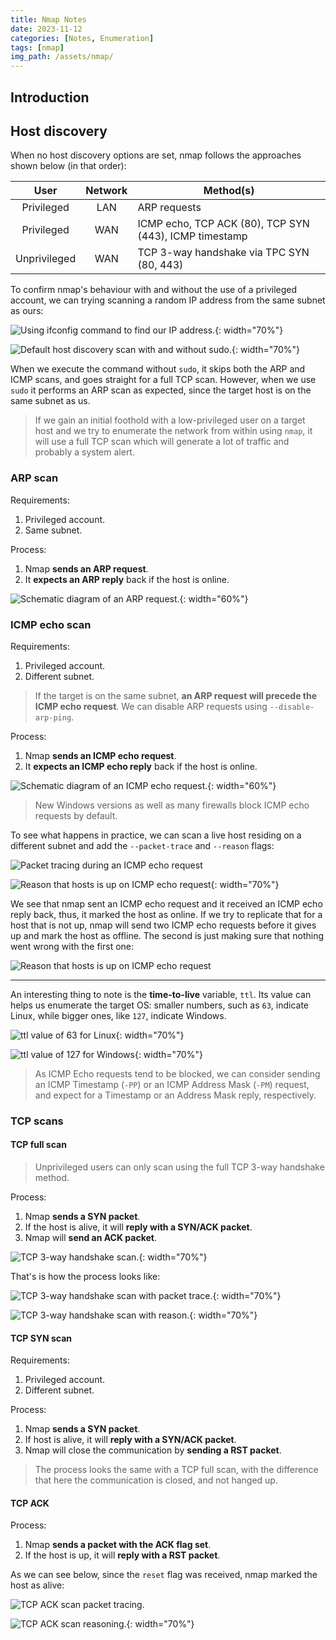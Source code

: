 ```yaml
---
title: Nmap Notes
date: 2023-11-12
categories: [Notes, Enumeration]
tags: [nmap]
img_path: /assets/nmap/
---
```


## Introduction

<!-- material and picks taken from THM and HTB -->

## Host discovery

When no host discovery options are set, nmap follows the approaches shown below (in that order):

|User|Network|Method(s)|
|:-:|:-:|---|
|Privileged|LAN|ARP requests|
|Privileged|WAN|ICMP echo, TCP ACK (80), TCP SYN (443), ICMP timestamp|
|Unprivileged|WAN|TCP 3-way handshake via TPC SYN (80, 443)|

To confirm nmap's behaviour with and without the use of a privileged account, we can trying scanning a random IP address from the same subnet as ours:

![Using ifconfig command to find our IP address.](ifconfig.jpg){: width="70%"}

![Default host discovery scan with and without sudo.](default_vs_sudo_scan.jpg){: width="70%"}

When we execute the command without `sudo`, it skips both the ARP and ICMP scans, and goes straight for a full TCP scan. However, when we use `sudo` it performs an ARP scan as expected, since the target host is on the same subnet as us.

> If we gain an initial foothold with a low-privileged user on a target host and we try to enumerate the network from within using `nmap`, it will use a full TCP scan which will generate a lot of traffic and probably a system alert.

### ARP scan

Requirements:
1. Privileged account.
2. Same subnet.

Process:
1. Nmap **sends an ARP request**.
2. It **expects an ARP reply** back if the host is online.

![Schematic diagram of an ARP request.](arp_scan.png){: width="60%"}

### ICMP echo scan

Requirements:
1. Privileged account.
2. Different subnet.

> If the target is on the same subnet, **an ARP request will precede the ICMP echo request**. We can disable ARP requests using `--disable-arp-ping`.

Process:
1. Nmap **sends an ICMP echo request**.
2. It **expects an ICMP echo reply** back if the host is online.

![Schematic diagram of an ICMP echo request.](nmap_icmp.png){: width="60%"}

> New Windows versions as well as many firewalls block ICMP echo requests by default.

To see what happens in practice, we can scan a live host residing on a different subnet and add the `--packet-trace` and `--reason` flags:

![Packet tracing during an ICMP echo request](icmp_echo_packet-trace.jpg)

![Reason that hosts is up on ICMP echo request](icmp_echo_reason.jpg){: width="70%"}

We see that nmap sent an ICMP echo request and it received an ICMP echo reply back, thus, it marked the host as online. If we try to replicate that for a host that is not up, nmap will send two ICMP echo requests before it gives up and mark the host as offline. The second is just making sure that nothing went wrong with the first one:

![Reason that hosts is up on ICMP echo request](icmp_echo_packet-trace_host_down.jpg)

---------------
An interesting thing to note is the **time-to-live** variable, `ttl`. Its value can helps us enumerate the target OS: smaller numbers, such as `63`, indicate Linux, while bigger ones, like `127`, indicate Windows.

<!-- Why? What about macOS? -->

![ttl value of 63 for Linux](ttl_linux.jpg){: width="70%"}

![ttl value of 127 for Windows](ttl_windows.jpg){: width="70%"}

> As ICMP Echo requests tend to be blocked, we can consider sending an ICMP Timestamp (`-PP`) or an ICMP Address Mask (`-PM`) request, and expect for a Timestamp or an Address Mask reply, respectively.

### TCP scans

#### TCP full scan

> Unprivileged users can only scan using the full TCP 3-way handshake method.

Process:
1. Nmap **sends a SYN packet**.
2. If the host is alive, it will **reply with a SYN/ACK packet**.
3. Nmap will **send an ACK packet**.

![TCP 3-way handshake scan.](tcp_full.png){: width="70%"}

That's is how the process looks like:

![TCP 3-way handshake scan with packet trace.](tcp_full_scan_low_user.jpg){: width="70%"}

![TCP 3-way handshake scan with reason.](tcp_full_scan_low_user_reason.jpg){: width="70%"}

#### TCP SYN scan

Requirements:
1. Privileged account.
2. Different subnet.

Process:
1. Nmap **sends a SYN packet**.
2. If host is alive, it will **reply with a SYN/ACK packet**.
3. Nmap will close the communication by **sending a RST packet**.

> The process looks the same with a TCP full scan, with the difference that here the communication is closed, and not hanged up.

<!-- what's the real differece? -->

#### TCP ACK

Process:
1. Nmap **sends a packet with the ACK flag set**.
2. If the host is up, it will **reply with a RST packet**.

As we can see below, since the `reset` flag was received, nmap marked the host as alive:

![TCP ACK scan packet tracing.](tcp_ack_scan.jpg)

![TCP ACK scan reasoning.](tcp_ack_scan_reason.jpg){: width="70%"}